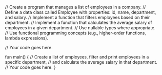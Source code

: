 // Create a program that manages a list of employees in a company.
// Define a data class called Employee with properties: id, name, department, and salary.
// Implement a function that filters employees based on their department.
// Implement a function that calculates the average salary of employees in a given department.
// Use nullable types where appropriate.
// Use functional programming concepts (e.g., higher-order functions, lambda expressions).

// Your code goes here.

fun main() {
    // Create a list of employees, filter and print employees in a specific department,
    // and calculate the average salary in that department.
    // Your code goes here.
}
